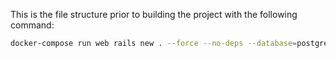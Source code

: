 This is the file structure prior to building the project with the following command:

```bash
docker-compose run web rails new . --force --no-deps --database=postgresql
```
